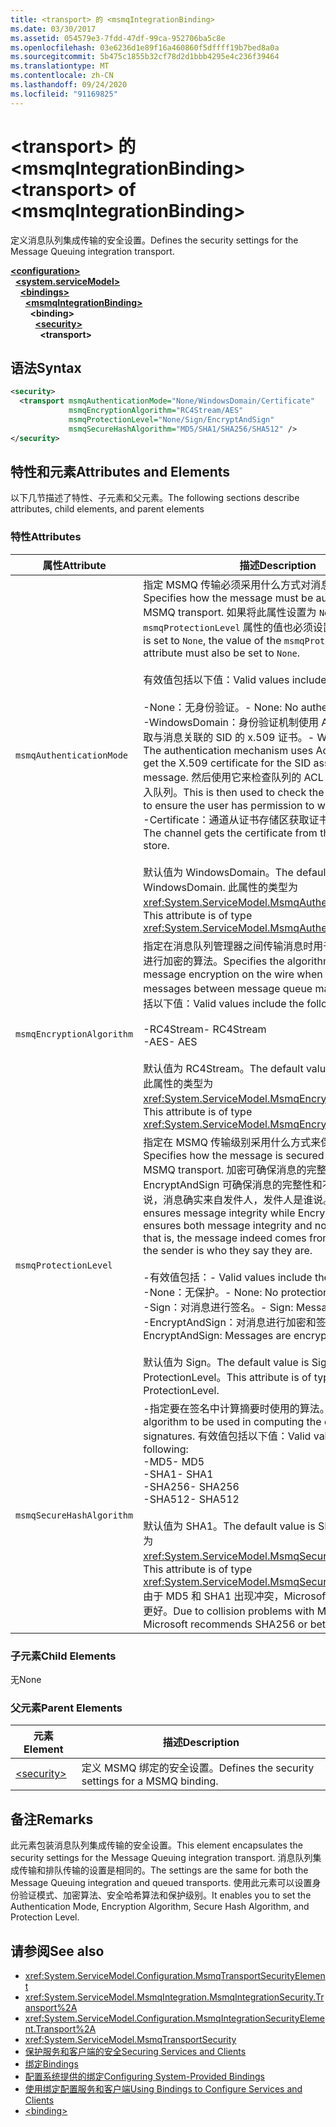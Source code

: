 ```yaml
---
title: <transport> 的 <msmqIntegrationBinding>
ms.date: 03/30/2017
ms.assetid: 054579e3-7fdd-47df-99ca-952706ba5c8e
ms.openlocfilehash: 03e6236d1e89f16a460860f5dffff19b7bed8a0a
ms.sourcegitcommit: 5b475c1855b32cf78d2d1bbb4295e4c236f39464
ms.translationtype: MT
ms.contentlocale: zh-CN
ms.lasthandoff: 09/24/2020
ms.locfileid: "91169825"
---
```

# <a name="transport-of-msmqintegrationbinding"></a><span data-ttu-id="22107-102">\<transport> 的 \<msmqIntegrationBinding></span><span class="sxs-lookup"><span data-stu-id="22107-102">\<transport> of \<msmqIntegrationBinding></span></span>

<span data-ttu-id="22107-103">定义消息队列集成传输的安全设置。</span><span class="sxs-lookup"><span data-stu-id="22107-103">Defines the security settings for the Message Queuing integration transport.</span></span>  
  
[**\<configuration>**](../configuration-element.md)\
&nbsp;&nbsp;[**\<system.serviceModel>**](system-servicemodel.md)\
&nbsp;&nbsp;&nbsp;&nbsp;[**\<bindings>**](bindings.md)\
&nbsp;&nbsp;&nbsp;&nbsp;&nbsp;&nbsp;[**\<msmqIntegrationBinding>**](msmqintegrationbinding.md)\
&nbsp;&nbsp;&nbsp;&nbsp;&nbsp;&nbsp;&nbsp;&nbsp;**\<binding>**\
&nbsp;&nbsp;&nbsp;&nbsp;&nbsp;&nbsp;&nbsp;&nbsp;&nbsp;&nbsp;[**\<security>**](security-of-msmqintegrationbinding.md)\
&nbsp;&nbsp;&nbsp;&nbsp;&nbsp;&nbsp;&nbsp;&nbsp;&nbsp;&nbsp;&nbsp;&nbsp;**\<transport>**  
  
## <a name="syntax"></a><span data-ttu-id="22107-104">语法</span><span class="sxs-lookup"><span data-stu-id="22107-104">Syntax</span></span>  
  
```xml  
<security>
  <transport msmqAuthenticationMode="None/WindowsDomain/Certificate"
             msmqEncryptionAlgorithm="RC4Stream/AES"
             msmqProtectionLevel="None/Sign/EncryptAndSign"
             msmqSecureHashAlgorithm="MD5/SHA1/SHA256/SHA512" />
</security>
```  
  
## <a name="attributes-and-elements"></a><span data-ttu-id="22107-105">特性和元素</span><span class="sxs-lookup"><span data-stu-id="22107-105">Attributes and Elements</span></span>  

 <span data-ttu-id="22107-106">以下几节描述了特性、子元素和父元素。</span><span class="sxs-lookup"><span data-stu-id="22107-106">The following sections describe attributes, child elements, and parent elements</span></span>  
  
### <a name="attributes"></a><span data-ttu-id="22107-107">特性</span><span class="sxs-lookup"><span data-stu-id="22107-107">Attributes</span></span>  
  
|<span data-ttu-id="22107-108">属性</span><span class="sxs-lookup"><span data-stu-id="22107-108">Attribute</span></span>|<span data-ttu-id="22107-109">描述</span><span class="sxs-lookup"><span data-stu-id="22107-109">Description</span></span>|  
|---------------|-----------------|  
|`msmqAuthenticationMode`|<span data-ttu-id="22107-110">指定 MSMQ 传输必须采用什么方式对消息进行身份验证。</span><span class="sxs-lookup"><span data-stu-id="22107-110">Specifies how the message must be authenticated by the MSMQ transport.</span></span> <span data-ttu-id="22107-111">如果将此属性设置为 `None`，则 `msmqProtectionLevel` 属性的值也必须设置为 `None`。</span><span class="sxs-lookup"><span data-stu-id="22107-111">If this is set to `None`, the value of the `msmqProtectionLevel` attribute must also be set to `None`.</span></span><br /><br /> <span data-ttu-id="22107-112">有效值包括以下值：</span><span class="sxs-lookup"><span data-stu-id="22107-112">Valid values include the following:</span></span><br /><br /> <span data-ttu-id="22107-113">-None：无身份验证。</span><span class="sxs-lookup"><span data-stu-id="22107-113">-   None: No authentication.</span></span><br /><span data-ttu-id="22107-114">-WindowsDomain：身份验证机制使用 Active Directory 获取与消息关联的 SID 的 x.509 证书。</span><span class="sxs-lookup"><span data-stu-id="22107-114">-   WindowsDomain: The authentication mechanism uses Active Directory to get the X.509 certificate for the SID associated with the message.</span></span> <span data-ttu-id="22107-115">然后使用它来检查队列的 ACL 以确保用户有权写入队列。</span><span class="sxs-lookup"><span data-stu-id="22107-115">This is then used to check the ACL of the queue to ensure the user has permission to write to the queue.</span></span><br /><span data-ttu-id="22107-116">-Certificate：通道从证书存储区获取证书。</span><span class="sxs-lookup"><span data-stu-id="22107-116">-   Certificate: The channel gets the certificate from the certificate store.</span></span><br /><br /> <span data-ttu-id="22107-117">默认值为 WindowsDomain。</span><span class="sxs-lookup"><span data-stu-id="22107-117">The default value is WindowsDomain.</span></span> <span data-ttu-id="22107-118">此属性的类型为 <xref:System.ServiceModel.MsmqAuthenticationMode>。</span><span class="sxs-lookup"><span data-stu-id="22107-118">This attribute is of type <xref:System.ServiceModel.MsmqAuthenticationMode>.</span></span>|  
|`msmqEncryptionAlgorithm`|<span data-ttu-id="22107-119">指定在消息队列管理器之间传输消息时用于在网络上对消息进行加密的算法。</span><span class="sxs-lookup"><span data-stu-id="22107-119">Specifies the algorithm to be used for message encryption on the wire when transferring messages between message queue managers.</span></span> <span data-ttu-id="22107-120">有效值包括以下值：</span><span class="sxs-lookup"><span data-stu-id="22107-120">Valid values include the following:</span></span><br /><br /> <span data-ttu-id="22107-121">-RC4Stream</span><span class="sxs-lookup"><span data-stu-id="22107-121">-   RC4Stream</span></span><br /><span data-ttu-id="22107-122">-AES</span><span class="sxs-lookup"><span data-stu-id="22107-122">-   AES</span></span><br /><br /> <span data-ttu-id="22107-123">默认值为 RC4Stream。</span><span class="sxs-lookup"><span data-stu-id="22107-123">The default value is RC4Stream.</span></span> <span data-ttu-id="22107-124">此属性的类型为 <xref:System.ServiceModel.MsmqEncryptionAlgorithm>。</span><span class="sxs-lookup"><span data-stu-id="22107-124">This attribute is of type <xref:System.ServiceModel.MsmqEncryptionAlgorithm>.</span></span>|  
|`msmqProtectionLevel`|<span data-ttu-id="22107-125">指定在 MSMQ 传输级别采用什么方式来保护消息。</span><span class="sxs-lookup"><span data-stu-id="22107-125">Specifies how the message is secured at the level of the MSMQ transport.</span></span> <span data-ttu-id="22107-126">加密可确保消息的完整性，同时 EncryptAndSign 可确保消息的完整性和不可否认性;也就是说，消息确实来自发件人，发件人是谁说。</span><span class="sxs-lookup"><span data-stu-id="22107-126">Encryption ensures message integrity while EncryptAndSign ensures both message integrity and non-repudiation; that is, the message indeed comes from the sender and the sender is who they say they are.</span></span><br /><br /> <span data-ttu-id="22107-127">-有效值包括：</span><span class="sxs-lookup"><span data-stu-id="22107-127">-   Valid values include the following:</span></span><br /><span data-ttu-id="22107-128">-None：无保护。</span><span class="sxs-lookup"><span data-stu-id="22107-128">-   None: No protection.</span></span><br /><span data-ttu-id="22107-129">-Sign：对消息进行签名。</span><span class="sxs-lookup"><span data-stu-id="22107-129">-   Sign: Messages are signed.</span></span><br /><span data-ttu-id="22107-130">-EncryptAndSign：对消息进行加密和签名。</span><span class="sxs-lookup"><span data-stu-id="22107-130">-   EncryptAndSign: Messages are encrypted and signed.</span></span><br /><br /> <span data-ttu-id="22107-131">默认值为 Sign。</span><span class="sxs-lookup"><span data-stu-id="22107-131">The default value is Sign.</span></span> <span data-ttu-id="22107-132">此属性的类型为 ProtectionLevel。</span><span class="sxs-lookup"><span data-stu-id="22107-132">This attribute is of type ProtectionLevel.</span></span>|  
|`msmqSecureHashAlgorithm`|<span data-ttu-id="22107-133">-指定要在签名中计算摘要时使用的算法。</span><span class="sxs-lookup"><span data-stu-id="22107-133">-   Specifies the algorithm to be used in computing the digest as part of signatures.</span></span> <span data-ttu-id="22107-134">有效值包括以下值：</span><span class="sxs-lookup"><span data-stu-id="22107-134">Valid values include the following:</span></span><br /><span data-ttu-id="22107-135">-MD5</span><span class="sxs-lookup"><span data-stu-id="22107-135">-   MD5</span></span><br /><span data-ttu-id="22107-136">-SHA1</span><span class="sxs-lookup"><span data-stu-id="22107-136">-   SHA1</span></span><br /><span data-ttu-id="22107-137">-SHA256</span><span class="sxs-lookup"><span data-stu-id="22107-137">-   SHA256</span></span><br /><span data-ttu-id="22107-138">-SHA512</span><span class="sxs-lookup"><span data-stu-id="22107-138">-   SHA512</span></span><br /><br /> <span data-ttu-id="22107-139">默认值为 SHA1。</span><span class="sxs-lookup"><span data-stu-id="22107-139">The default value is SHA1.</span></span> <span data-ttu-id="22107-140">此属性的类型为 <xref:System.ServiceModel.MsmqSecureHashAlgorithm>。</span><span class="sxs-lookup"><span data-stu-id="22107-140">This attribute is of type <xref:System.ServiceModel.MsmqSecureHashAlgorithm>.</span></span><br><span data-ttu-id="22107-141">由于 MD5 和 SHA1 出现冲突，Microsoft 建议 SHA256 或更好。</span><span class="sxs-lookup"><span data-stu-id="22107-141">Due to collision problems with MD5 and SHA1, Microsoft recommends SHA256 or better.</span></span>|  
  
### <a name="child-elements"></a><span data-ttu-id="22107-142">子元素</span><span class="sxs-lookup"><span data-stu-id="22107-142">Child Elements</span></span>  

 <span data-ttu-id="22107-143">无</span><span class="sxs-lookup"><span data-stu-id="22107-143">None</span></span>  
  
### <a name="parent-elements"></a><span data-ttu-id="22107-144">父元素</span><span class="sxs-lookup"><span data-stu-id="22107-144">Parent Elements</span></span>  
  
|<span data-ttu-id="22107-145">元素</span><span class="sxs-lookup"><span data-stu-id="22107-145">Element</span></span>|<span data-ttu-id="22107-146">描述</span><span class="sxs-lookup"><span data-stu-id="22107-146">Description</span></span>|  
|-------------|-----------------|  
|[\<security>](security-of-basichttpbinding.md)|<span data-ttu-id="22107-147">定义 MSMQ 绑定的安全设置。</span><span class="sxs-lookup"><span data-stu-id="22107-147">Defines the security settings for a MSMQ binding.</span></span>|  
  
## <a name="remarks"></a><span data-ttu-id="22107-148">备注</span><span class="sxs-lookup"><span data-stu-id="22107-148">Remarks</span></span>  

 <span data-ttu-id="22107-149">此元素包装消息队列集成传输的安全设置。</span><span class="sxs-lookup"><span data-stu-id="22107-149">This element encapsulates the security settings for the Message Queuing integration transport.</span></span> <span data-ttu-id="22107-150">消息队列集成传输和排队传输的设置是相同的。</span><span class="sxs-lookup"><span data-stu-id="22107-150">The settings are the same for both the Message Queuing integration and queued transports.</span></span> <span data-ttu-id="22107-151">使用此元素可以设置身份验证模式、加密算法、安全哈希算法和保护级别。</span><span class="sxs-lookup"><span data-stu-id="22107-151">It enables you to set the Authentication Mode, Encryption Algorithm, Secure Hash Algorithm, and Protection Level.</span></span>  
  
## <a name="see-also"></a><span data-ttu-id="22107-152">请参阅</span><span class="sxs-lookup"><span data-stu-id="22107-152">See also</span></span>

- <xref:System.ServiceModel.Configuration.MsmqTransportSecurityElement>
- <xref:System.ServiceModel.MsmqIntegration.MsmqIntegrationSecurity.Transport%2A>
- <xref:System.ServiceModel.Configuration.MsmqIntegrationSecurityElement.Transport%2A>
- <xref:System.ServiceModel.MsmqTransportSecurity>
- [<span data-ttu-id="22107-153">保护服务和客户端的安全</span><span class="sxs-lookup"><span data-stu-id="22107-153">Securing Services and Clients</span></span>](../../../wcf/feature-details/securing-services-and-clients.md)
- [<span data-ttu-id="22107-154">绑定</span><span class="sxs-lookup"><span data-stu-id="22107-154">Bindings</span></span>](../../../wcf/bindings.md)
- [<span data-ttu-id="22107-155">配置系统提供的绑定</span><span class="sxs-lookup"><span data-stu-id="22107-155">Configuring System-Provided Bindings</span></span>](../../../wcf/feature-details/configuring-system-provided-bindings.md)
- [<span data-ttu-id="22107-156">使用绑定配置服务和客户端</span><span class="sxs-lookup"><span data-stu-id="22107-156">Using Bindings to Configure Services and Clients</span></span>](../../../wcf/using-bindings-to-configure-services-and-clients.md)
- [\<binding>](bindings.md)
